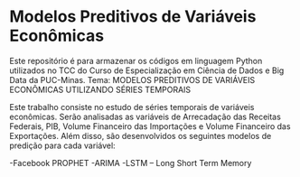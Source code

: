 # Modelos Preditivos de Variáveis Econômicas
Este repositório é para armazenar os códigos em linguagem Python utilizados no TCC do Curso de Especialização em Ciência de Dados e Big Data da PUC-Minas. 
Tema: MODELOS PREDITIVOS DE VARIÁVEIS ECONÔMICAS UTILIZANDO SÉRIES TEMPORAIS


Este trabalho consiste no estudo de séries temporais de variáveis econômicas. Serão analisadas as variáveis de Arrecadação das Receitas Federais, PIB, Volume Financeiro das Importações e Volume Financeiro das Exportações. Além disso, são desenvolvidos os seguintes modelos de predição para cada variável:

-Facebook PROPHET
-ARIMA
-LSTM – Long Short Term Memory
